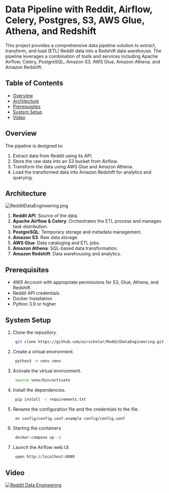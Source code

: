 # Data Pipeline with Reddit, Airflow, Celery, Postgres, S3, AWS Glue, Athena, and Redshift

This project provides a comprehensive data pipeline solution to extract, transform, and load (ETL) Reddit data into a Redshift data warehouse. The pipeline leverages a combination of tools and services including Apache Airflow, Celery, PostgreSQL, Amazon S3, AWS Glue, Amazon Athena, and Amazon Redshift.

## Table of Contents

- [Overview](#overview)
- [Architecture](#architecture)
- [Prerequisites](#prerequisites)
- [System Setup](#system-setup)
- [Video](#video)

## Overview

The pipeline is designed to:

1. Extract data from Reddit using its API.
2. Store the raw data into an S3 bucket from Airflow.
3. Transform the data using AWS Glue and Amazon Athena.
4. Load the transformed data into Amazon Redshift for analytics and querying.

## Architecture
![RedditDataEngineering.png](assets%2FRedditDataEngineering.png)
1. **Reddit API**: Source of the data.
2. **Apache Airflow & Celery**: Orchestrates the ETL process and manages task distribution.
3. **PostgreSQL**: Temporary storage and metadata management.
4. **Amazon S3**: Raw data storage.
5. **AWS Glue**: Data cataloging and ETL jobs.
6. **Amazon Athena**: SQL-based data transformation.
7. **Amazon Redshift**: Data warehousing and analytics.

## Prerequisites
- AWS Account with appropriate permissions for S3, Glue, Athena, and Redshift.
- Reddit API credentials.
- Docker Installation
- Python 3.9 or higher

## System Setup
1. Clone the repository.
   ```bash
    git clone https://github.com/airscholar/RedditDataEngineering.git
   ```
2. Create a virtual environment.
   ```bash
    python3 -m venv venv
   ```
3. Activate the virtual environment.
   ```bash
    source venv/bin/activate
   ```
4. Install the dependencies.
   ```bash
    pip install -r requirements.txt
   ```
5. Rename the configuration file and the credentials to the file.
   ```bash
    mv config/config.conf.example config/config.conf
   ```
6. Starting the containers
   ```bash
    docker-compose up -d
   ```
7. Launch the Airflow web UI.
   ```bash
    open http://localhost:8080
   ```


## Video
[![Reddit Data Engineering](https://img.youtube.com/vi/LSlt6iVI_9Y/0.jpg)](https://www.youtube.com/watch?v=LSlt6iVI_9Y)
